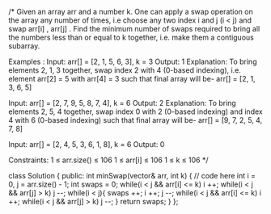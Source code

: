 /*
Given an array arr and a number k. One can apply a swap operation on the array any number of times, i.e choose any two index i and j (i < j) and swap arr[i] , arr[j] . Find the minimum number of swaps required to bring all the numbers less than or equal to k together, i.e. make them a contiguous subarray.

Examples :
Input: arr[] = [2, 1, 5, 6, 3], k = 3
Output: 1
Explanation: To bring elements 2, 1, 3 together, swap index 2 with 4 (0-based indexing), i.e. element arr[2] = 5 with arr[4] = 3 such that final array will be- arr[] = [2, 1, 3, 6, 5]

Input: arr[] = [2, 7, 9, 5, 8, 7, 4], k = 6 
Output: 2 
Explanation: To bring elements 2, 5, 4 together, swap index 0 with 2 (0-based indexing) and index 4 with 6 (0-based indexing) such that final array will be- arr[] = [9, 7, 2, 5, 4, 7, 8]

Input: arr[] = [2, 4, 5, 3, 6, 1, 8], k = 6 
Output: 0

Constraints:
1 ≤ arr.size() ≤ 106
1 ≤ arr[i] ≤ 106
1 ≤ k ≤ 106
*/

class Solution {
  public:
    int minSwap(vector<int>& arr, int k) {
        // code here
        int i = 0, j = arr.size() - 1;
        int swaps = 0;
        while(i < j && arr[i] <= k) i ++;
        while(i < j && arr[j] > k) j --;
        while(i < j){
            swaps ++;
            i ++;
            j --;
            while(i < j && arr[i] <= k) i ++;
            while(i < j && arr[j] > k) j --;
        }
        return swaps;
    }
};
